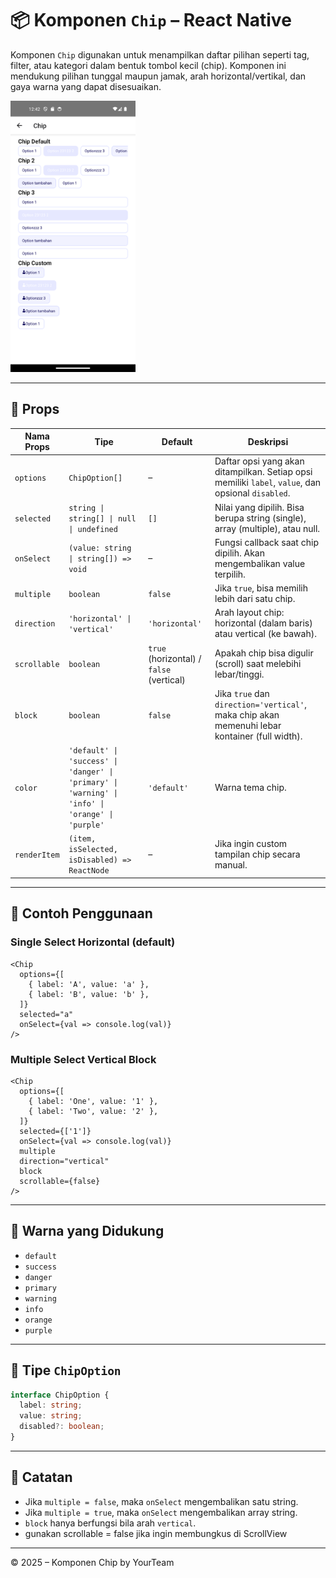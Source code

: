 # 📦 Komponen `Chip` – React Native

Komponen `Chip` digunakan untuk menampilkan daftar pilihan seperti tag, filter, atau kategori dalam bentuk tombol kecil (chip). Komponen ini mendukung pilihan tunggal maupun jamak, arah horizontal/vertikal, dan gaya warna yang dapat disesuaikan.

<img src="../../assets/doc/Chip/Chip.png" width=200>

---

## 🔧 Props

| Nama Props       | Tipe                                         | Default        | Deskripsi                                                                 |
|------------------|----------------------------------------------|----------------|--------------------------------------------------------------------------|
| `options`        | `ChipOption[]`                               | –              | Daftar opsi yang akan ditampilkan. Setiap opsi memiliki `label`, `value`, dan opsional `disabled`. |
| `selected`       | `string \| string[] \| null \| undefined` | `[]`           | Nilai yang dipilih. Bisa berupa string (single), array (multiple), atau null. |
| `onSelect`       | `(value: string \| string[]) => void`       | –              | Fungsi callback saat chip dipilih. Akan mengembalikan value terpilih. |
| `multiple`       | `boolean`                                    | `false`        | Jika `true`, bisa memilih lebih dari satu chip.                        |
| `direction`      | `'horizontal' \| 'vertical'`                | `'horizontal'` | Arah layout chip: horizontal (dalam baris) atau vertical (ke bawah).    |
| `scrollable`     | `boolean`                                    | `true` (horizontal) / `false` (vertical) | Apakah chip bisa digulir (scroll) saat melebihi lebar/tinggi.          |
| `block`          | `boolean`                                    | `false`        | Jika `true` dan `direction='vertical'`, maka chip akan memenuhi lebar kontainer (full width). |
| `color`          | `'default' \| 'success' \| 'danger' \| 'primary' \| 'warning' \| 'info' \| 'orange' \| 'purple'` | `'default'` | Warna tema chip.                                                         |
| `renderItem`     | `(item, isSelected, isDisabled) => ReactNode`| –              | Jika ingin custom tampilan chip secara manual.                          |

---

## 🧪 Contoh Penggunaan

### Single Select Horizontal (default)
```tsx
<Chip
  options={[
    { label: 'A', value: 'a' },
    { label: 'B', value: 'b' },
  ]}
  selected="a"
  onSelect={val => console.log(val)}
/>
```

### Multiple Select Vertical Block
```tsx
<Chip
  options={[
    { label: 'One', value: '1' },
    { label: 'Two', value: '2' },
  ]}
  selected={['1']}
  onSelect={val => console.log(val)}
  multiple
  direction="vertical"
  block
  scrollable={false}
/>
```

---

## 🎨 Warna yang Didukung

- `default`
- `success`
- `danger`
- `primary`
- `warning`
- `info`
- `orange`
- `purple`

---

## 📂 Tipe `ChipOption`

```ts
interface ChipOption {
  label: string;
  value: string;
  disabled?: boolean;
}
```

---

## 🧩 Catatan

- Jika `multiple = false`, maka `onSelect` mengembalikan satu string.
- Jika `multiple = true`, maka `onSelect` mengembalikan array string.
- `block` hanya berfungsi bila arah `vertical`.
- gunakan scrollable = false jika ingin membungkus di ScrollView
---

© 2025 – Komponen Chip by YourTeam